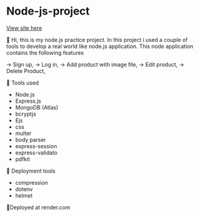 # Node-js-project
<a href="https://my-node-js-project.onrender.com/">View site here</a>

👋 Hi, this is my node.js practice project. In this project i used a couple of tools to develop a real world like node.js application. 
This node application contains the following features

-> Sign up,
-> Log in,
-> Add product with image file,
-> Edit product,
-> Delete Product,

🔨 Tools used
* Node.js
* Express.js
* MongoDB (Atlas)
* bcryptjs
* Ejs
* css
* multer
* body parser
* express-session
* express-validato
* pdfkit

🔨 Deployment tools 

* compression
* dotenv
* helmet
  

🚀Deployed at render.com
